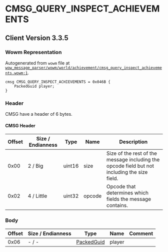 # CMSG_QUERY_INSPECT_ACHIEVEMENTS

## Client Version 3.3.5

### Wowm Representation

Autogenerated from `wowm` file at [`wow_message_parser/wowm/world/achievement/cmsg_query_inspect_achievements.wowm:1`](https://github.com/gtker/wow_messages/tree/main/wow_message_parser/wowm/world/achievement/cmsg_query_inspect_achievements.wowm#L1).
```rust,ignore
cmsg CMSG_QUERY_INSPECT_ACHIEVEMENTS = 0x046B {
    PackedGuid player;
}
```
### Header

CMSG have a header of 6 bytes.

#### CMSG Header

| Offset | Size / Endianness | Type   | Name   | Description |
| ------ | ----------------- | ------ | ------ | ----------- |
| 0x00   | 2 / Big           | uint16 | size   | Size of the rest of the message including the opcode field but not including the size field.|
| 0x02   | 4 / Little        | uint32 | opcode | Opcode that determines which fields the message contains.|

### Body

| Offset | Size / Endianness | Type | Name | Comment |
| ------ | ----------------- | ---- | ---- | ------- |
| 0x06 | - / - | [PackedGuid](../types/packed-guid.md) | player |  |


